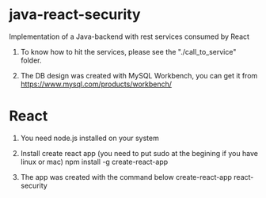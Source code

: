 # java-react-security
Implementation of a Java-backend with rest services consumed by React

1. To know how to hit the services, please see the "./call_to_service" folder.

2. The DB design was created with MySQL Workbench, you can get it from https://www.mysql.com/products/workbench/


# React
1. You need node.js installed on your system

2. Install create react app (you need to put sudo at the begining if you have linux or mac)
    npm install -g create-react-app

3. The app was created with the command below
    create-react-app react-security
